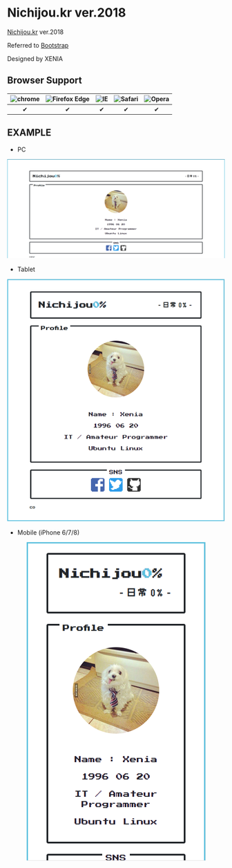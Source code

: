 # Nichijou.kr ver.2018

[Nichijou.kr](http://www.nichijou.kr/2018) ver.2018

Referred to [Bootstrap](https://getbootstrap.com/)

Designed by XENIA

## Browser Support

| ![chrome](https://camo.githubusercontent.com/26846e979600799e9f4273d38bd9e5cb7bb8d6d0/68747470733a2f2f7261772e6769746875622e636f6d2f616c7272612f62726f777365722d6c6f676f732f6d61737465722f7372632f6368726f6d652f6368726f6d655f34387834382e706e67) 	| ![Firefox Edge](https://camo.githubusercontent.com/6087557f69ec6585eb7f8d7bd7d9ecb6b7f51ba1/68747470733a2f2f7261772e6769746875622e636f6d2f616c7272612f62726f777365722d6c6f676f732f6d61737465722f7372632f66697265666f782f66697265666f785f34387834382e706e67) 	| ![IE](https://camo.githubusercontent.com/4b062fb12353b0ef8420a72ddc3debf6b2ee5747/68747470733a2f2f7261772e6769746875622e636f6d2f616c7272612f62726f777365722d6c6f676f732f6d61737465722f7372632f617263686976652f696e7465726e65742d6578706c6f7265725f392d31312f696e7465726e65742d6578706c6f7265725f392d31315f34387834382e706e67) 	| ![Safari](https://camo.githubusercontent.com/6fbaeb334b99e74ddd89190a42766ea3b4600d2c/68747470733a2f2f7261772e6769746875622e636f6d2f616c7272612f62726f777365722d6c6f676f732f6d61737465722f7372632f7361666172692f7361666172695f34387834382e706e67) 	| ![Opera](https://camo.githubusercontent.com/96d2405a936da1fb8988db0c1d304d3db04b8a52/68747470733a2f2f7261772e6769746875622e636f6d2f616c7272612f62726f777365722d6c6f676f732f6d61737465722f7372632f6f706572612f6f706572615f34387834382e706e67) 	|
|:------:	|:------------:	|:--:	|:------:	|:-----:	|
|    ✔   	|       ✔      	|  ✔ 	|    ✔   	|   ✔   	|

## EXAMPLE

- PC

<p align=center float="left">
  <img src="https://github.com/Xenia101/Nichijou.kr-ver.2018/blob/master/img/pc.PNG?raw=true">
</p>

- Tablet

<p align=center float="left">
  <img src="https://github.com/Xenia101/Nichijou.kr-ver.2018/blob/master/img/tablet.PNG?raw=true">
</p>

- Mobile (iPhone 6/7/8)

<p align=center float="left">
  <img src="https://github.com/Xenia101/Nichijou.kr-ver.2018/blob/master/img/phone.PNG?raw=true">
</p>
